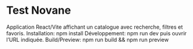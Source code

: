 # Test Novane
Application React/Vite affichant un catalogue avec recherche, filtres et favoris.
Installation: npm install
Développement: npm run dev puis ouvrir l’URL indiquée.
Build/Preview: npm run build && npm run preview